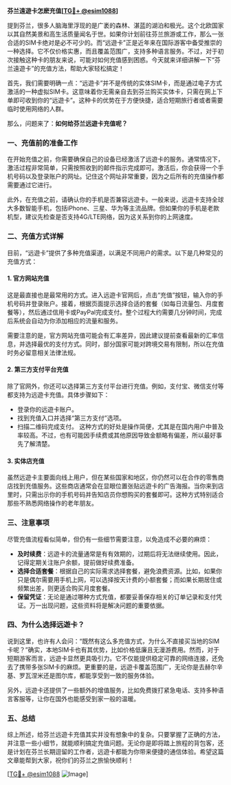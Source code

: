 **芬兰遠遊卡怎麽充值[[TG💪+ @esim1088](https://t.me/s/esim1088)]**

提到芬兰，很多人脑海里浮现的是广袤的森林、湛蓝的湖泊和极光。这个北欧国家以其自然美景和高生活质量闻名于世。如果你计划前往芬兰旅游或工作，那么一张合适的SIM卡绝对是必不可少的。而“远遊卡”正是近年来在国际游客中备受推崇的一种选择。它不仅价格实惠，而且覆盖范围广，支持多种语言服务。不过，对于初次接触这种卡的朋友来说，可能对如何充值感到困惑。今天就来详细讲解一下“芬兰遠遊卡”的充值方法，帮助大家轻松搞定！

首先，我们需要明确一点：“远遊卡”并不是传统的实体SIM卡，而是通过电子方式激活的一种虚拟SIM卡。这意味着你无需亲自去到芬兰购买实体卡，只需在网上下单即可收到你的“远遊卡”。这种卡的优势在于方便快捷，适合短期旅行者或者需要临时使用网络的人群。

那么，问题来了：**如何给芬兰远遊卡充值呢？**

### **一、充值前的准备工作**
在开始充值之前，你需要确保自己的设备已经激活了远遊卡的服务。通常情况下，激活过程非常简单，只需按照收到的邮件指示完成即可。激活后，你会获得一个手机号码以及登录账户的网址。记住这个网址非常重要，因为之后所有的充值操作都需要通过它进行。

此外，在充值之前，请确认你的手机是否兼容远遊卡。一般来说，远遊卡支持全球大多数智能手机，包括iPhone、三星、华为等主流品牌。但如果你的手机是老款机型，建议先检查是否支持4G/LTE网络，因为这关系到你的上网速度。

### **二、充值方式详解**
目前，“远遊卡”提供了多种充值渠道，以满足不同用户的需求。以下是几种常见的充值方式：

#### **1. 官方网站充值**
这是最直接也是最常用的方式。进入远遊卡官网后，点击“充值”按钮，输入你的手机号码并登录账户。接着，根据页面提示选择合适的套餐（如每日流量包、月度套餐等），然后通过信用卡或PayPal完成支付。整个过程大约需要几分钟时间，完成后系统会自动为你添加相应的流量和服务。

需要注意的是，官方网站充值可能会有汇率差异，因此建议提前查看最新的汇率信息，并选择最优的支付方式。同时，部分国家可能对跨境交易有限制，所以在充值时务必留意相关法律法规。

#### **2. 第三方支付平台充值**
除了官网外，你还可以选择第三方支付平台进行充值。例如，支付宝、微信支付等都支持为远遊卡充值。具体步骤如下：
- 登录你的远遊卡账户。
- 找到充值入口并选择“第三方支付”选项。
- 扫描二维码完成支付。
这种方式的好处是操作简便，尤其是在国内用户中普及率较高。不过，也有可能因手续费或其他原因导致金额略有偏差，所以最好事先了解清楚。

#### **3. 实体店充值**
虽然远遊卡主要面向线上用户，但在某些国家和地区，你仍然可以在合作的零售商店找到充值服务。这些商店通常会在显眼位置张贴远遊卡的广告海报。当你来到店里时，只需出示你的手机号码并告知店员你想购买的套餐即可。这种方式特别适合那些不熟悉网络操作的老年朋友。

### **三、注意事项**
尽管充值流程看似简单，但仍有一些细节需要注意，以免造成不必要的麻烦：
- **及时续费**：远遊卡的流量通常是有有效期的，过期后将无法继续使用。因此，记得定期关注账户余额，提前做好续费准备。
- **选择合适套餐**：根据自己的实际需求选择套餐，避免浪费资源。比如，如果你只是偶尔需要用手机上网，可以选择按天计费的小额套餐；而如果长期居住或频繁出差，则更适合购买月度套餐。
- **保留凭证**：无论是通过哪种方式充值，都要妥善保存相关的订单记录和支付凭证。万一出现问题，这些资料将是解决问题的重要依据。

### **四、为什么选择远遊卡？**
说到这里，也许有人会问：“既然有这么多充值方式，为什么不直接买当地的SIM卡呢？”确实，本地SIM卡也有其优势，比如价格低廉且无漫游费用。然而，对于短期游客而言，远遊卡显然更具吸引力。它不仅能提供稳定可靠的网络连接，还免去了携带多张SIM卡的麻烦。更重要的是，远遊卡覆盖范围广，无论你是去赫尔辛基、罗瓦涅米还是图尔库，都能享受到一致的服务体验。

另外，远遊卡还提供了一些额外的增值服务，比如免费拨打紧急电话、支持多种语言客服等，让你在国外也能感受到家一般的温暖。

### **五、总结**
综上所述，给芬兰远遊卡充值其实并没有想象中的复杂。只要掌握了正确的方法，并注意一些小细节，就能顺利搞定充值问题。无论你是即将踏上旅程的背包客，还是计划在芬兰长期逗留的工作者，远遊卡都能为你带来便捷的通信体验。希望这篇文章能帮到大家，祝你们的芬兰之旅愉快顺利！

[[TG💪+ @esim1088](https://t.me/s/esim1088) ![Image](https://i.postimg.cc/4NQfJmqS/Snipaste-2025-05-13-00-14-12.png)]